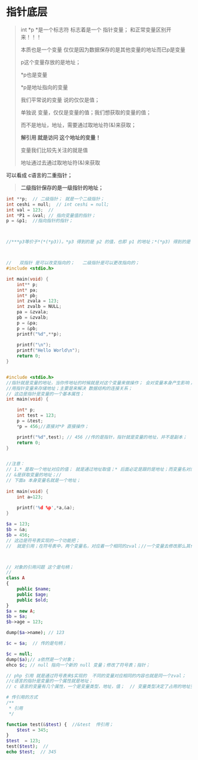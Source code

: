 # 指针底层

>int \*p 
>\*是一个标志符 标志着是一个 指针变量； 和正常变量区别开来！！！
>
>本质也是一个变量 仅仅是因为数据保存的是其他变量的地址而已p是变量
>
>p这个变量存放的是地址；
>
>\*p也是变量
>
>*p是地址指向的变量
>
>我们平常说的变量 说的仅仅是值；
>
>单独说 变量，仅仅是变量的值；我们想获取的变量的值；
>
>而不是地址，地址，需要通过取地址符(&)来获取；
>
>**解引用 就是访问 这个地址的变量！**
>
>
>变量我们比较先关注的就是值
>
>
>地址通过去通过取地址符(&)来获取



可以看成 c语言的二重指针；

> **二级指针保存的是一级指针的地址；**

`````c
int **p;  // 二级指针； 就是一个二级指针；
int ceshi = null;  // int ceshi = null;
int val = 123;	//
int *P1 = &val; // 指向变量值的指针；
p = &p1;  //指向指针的指针；



//***p3等价于*(*(*p3))。*p3 得到的是 p2 的值，也即 p1 的地址；*(*p3) 得到的是 p1 的值，也即 a 的地址；经过三次“取值”操作后，*(*(*p3)) 得到的才是 a 的值。



//   双指针 是可以改变指向的；   二级指针是可以更改指向的；
#include <stdio.h>

int main(void) {
    int** p;
    int* pa;
    int* pb;
    int zvala = 123;
    int zvalb = NULL;
    pa = &zvala;
    pb = &zvalb;
    p = &pa;
    p = &pb;
    printf("%d",**p);
    
    printf("\n");
    printf("Hello World\n");
    return 0;
}



`````

``````c
#include <stdio.h>
//指针就是变量的地址，当你传地址的时候就是对这个变量来做操作； 会对变量本身产生影响；一个变量的地址；
//用指针变量来存储地址；主要是来解决 数据结构的连接关系；
// 这边是指针是变量的一个基本属性；
int main(void) { 

    int* p;
    int test = 123;
    p = &test;
    *p = 456;//直接对*P 直接操作；

    printf("%d",test); // 456 //传的是指针，指针就是变量的地址，并不是副本；
    return 0;
}


//注意：
// 1.* 是取一个地址对应的值； 就是通过地址取值；* 后面必定是跟的是地址；而变量名对应的就是地址；//  *后面跟着的是地址；
// &是获取变量的地址；//
// 下面a 本身变量名就是一个地址；
 
int main(void) {
    int a=123;
    
    printf('%d %p',*a,&a);
}
``````

`````php
$a = 123;
$b = &a;      
$b = 456;
// 这边是符号表实现的一个功能把；
//  就是引用；在符号表中，两个变量名，对应着一个相同的zval；//一个变量去修改那么其他的变量也会看到变化；



// 对象的引用问题 这个是句柄；
//
class A
{
	public $name;
    public $age;
    public $old;
}
$a = new A;
$b = $a;
$b->age = 123;

dump($a->name); // 123

$c = $a;  // 传的是句柄；

$c = null;
dump($a);// a依然是一个对象；
ehco $c; // null 指向一个新的 null 变量；修改了符号表；指针；
`````



````c
// php 引用 就是通过符号表来$实现的  不同的变量对应相同的内容也就是同一个zval；
//c语言的指针是变量的一个属性就是地址；
// c 语言的变量有几个属性，一个是变量类型，地址，值；  // 变量类型决定了占用的地址空间的数量；用多少空间来存储这个数据，当我们去取数据的时候我们要取的字节数；
````



````php
# 传引用的方式
/**
 * 引用
 */

function test(&$test) {  //&test  传引用；
    $test = 345;
}
$test  = 123;
test($test);  // 
echo $test;  // 345
````

